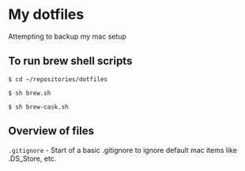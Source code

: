 # My dotfiles

Attempting to backup my mac setup

## To run brew shell scripts

`$ cd ~/repositories/dotfiles`

`$ sh brew.sh`

`$ sh brew-cask.sh`

## Overview of files

`.gitignore` - Start of a basic .gitignore to ignore default mac items like .DS_Store, etc.
